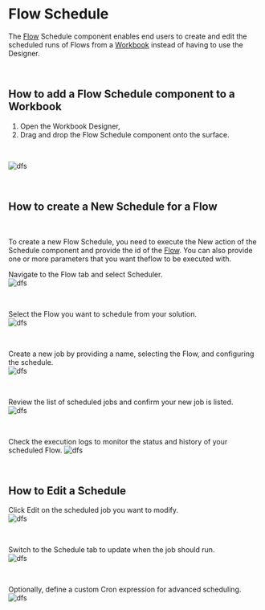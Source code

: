 # Flow Schedule

The  [Flow](../../../../flow/flow.md) Schedule component enables end users to create and edit the scheduled runs of Flows from a [Workbook](../../workbooks.md) instead of having to use the Designer.

<br/>

## How to add a Flow Schedule component to a Workbook
1. Open the Workbook Designer,
2. Drag and drop the Flow Schedule component onto the surface.

<br/>

![dfs](../../../../../images/flow/dfs1.png)

<br/>

## How to create a New Schedule for a Flow
<br/>

To create a new Flow Schedule, you need to execute the New action of the Schedule component and provide the id of the  [Flow](../../flows/overview.md). You can also provide one or more parameters that you want theflow to be executed with.

Navigate to the Flow tab and select Scheduler.   
![dfs](../../../../../images/invision/flow-scheduler1.png)

<br/>

Select the Flow you want to schedule from your solution.  
![dfs](../../../../../images/invision/flow-scheduler2.png)

<br/>

Create a new job by providing a name, selecting the Flow, and configuring the schedule.  
![dfs](../../../../../images/invision/flow-scheduler3.png)

<br/>

Review the list of scheduled jobs and confirm your new job is listed.  
![dfs](../../../../../images/invision/flow-scheduler4.png)

<br/>

Check the execution logs to monitor the status and history of your scheduled Flow.
![dfs](../../../../../images/invision/flow-scheduler6.png)


<br/>



## How to Edit a Schedule

Click Edit on the scheduled job you want to modify.  
![dfs](../../../../../images/invision/flow-scheduler7.png)

<br/>

Switch to the Schedule tab to update when the job should run.  
![dfs](../../../../../images/invision/flow-scheduler8.png)

<br/>

Optionally, define a custom Cron expression for advanced scheduling.  
![dfs](../../../../../images/invision/flow-scheduler9.png)

<br/>

